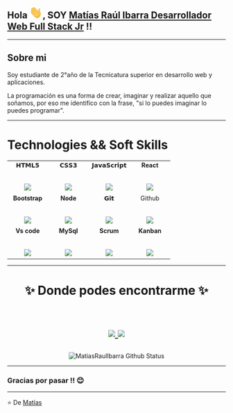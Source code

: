 ## Hola <img src="https://raw.githubusercontent.com/parth-27/parth-27/master/Hi.gif" width="30px">, SOY  [Matías Raúl Ibarra Desarrollador Web Full Stack Jr](https://github.com/MatiasRaulIbarra) !!

</h2>

<hr/>

## Sobre mi 

Soy estudiante de 2°año de la Tecnicatura superior en desarrollo web y aplicaciones.

La programación es una forma de crear, imaginar y realizar aquello que soñamos, por eso me identifico con la frase, "si lo puedes imaginar lo puedes programar".




<hr/>

# Technologies &&  Soft Skills

<table>
  <tbody>
    <tr valign="top">
      <td width="25%" align="center">
        <span>𝗛𝗧𝗠𝗟𝟱</span><br><br><br>
        <img height="64px" src="https://cdn.svgporn.com/logos/html-5.svg">
      </td>
      <td width="25%" align="center">
        <span>𝗖𝗦𝗦𝟯</span><br><br><br>
        <img height="64px" src="https://cdn.svgporn.com/logos/css-3.svg">
      </td>
      <td width="25%" align="center">
        <span>𝗝𝗮𝘃𝗮𝗦𝗰𝗿𝗶𝗽𝘁</span><br><br><br>
        <img height="64px" src="https://cdn.svgporn.com/logos/javascript.svg">
      </td>
      <td width="25%" align="center">
        <span><strong>React</strong>
        </span><br><br><br>
        <img height="64px" src="https://cdn4.iconfinder.com/data/icons/logos-3/600/React.js_logo-512.png">
      </td>
    </tr>
    <tr valign="top">
      <td width="25%" align="center">
        <span><strong>Bootstrap</strong>
        </span><br><br><br>
        <img height="64px" src="https://cdn4.iconfinder.com/data/icons/vector-brand-logos/40/Bootstrap-256.png">
      </td>
      <td width="25%" align="center">
        <span><strong>Node</strong>
        </span><br><br><br>
        <img height="64px" src="https://cdn4.iconfinder.com/data/icons/logos-3/456/nodejs-new-pantone-black-256.png">
      </td>
      <td width="25%" align="center">
        <span>𝗚𝗶𝘁</span><br><br><br>
        <img height="64px" src="https://cdn.svgporn.com/logos/git-icon.svg">
      </td>
      <td width="25%" align="center">
        <span>Github</span><br><br><br>
        <img height="64px" src="https://cdn3.iconfinder.com/data/icons/social-media-2253/25/Group-256.png">
      </td>
    </tr>
    <tr valign="top">
      <td width="25%" align="center">
        <span><strong>Vs code</strong></span><br><br><br>
        <img height="64px" src="https://cdn.svgporn.com/logos/visual-studio-code.svg">
      </td>
      <td width="25%" align="center">
        <span><strong>MySql</strong></span><br><br><br>
        <img height="64px" src="https://www.vectorlogo.zone/logos/mysql/mysql-ar21.svg">
      </td>
      <td width="25%" align="center">
        <span><strong>Scrum</strong></span><br><br><br>
        <img height="64px" src="https://cdn3.iconfinder.com/data/icons/basic-ui-elements-2-4-filled-outline-45/512/Basic_UI_Elements_2.4_-_Filled_Outline_-_45-43-256.png">
      </td>
      <td width="25%" align="center">
        <span><strong>Kanban</strong></span><br><br><br>
        <img height="64px" src="https://cdn0.iconfinder.com/data/icons/agile-basic-3-filled-outline/468/Layer17-256.png">
      </td>
    </tr>
  </tbody>
</table>
<hr>

<h1 align="center">
✨ Donde podes encontrarme ✨
  
  <!-- https://img.shields.io/badge/Linkedin-Parth Patel-blue&?style=social&logo=linkedin -->

  <!-- https://img.shields.io/badge/Github-Parth%20Patel-black&?style=social&logo=Github -->

  

<p align="center">
  <br/>
  <a href="https://www.linkedin.com/in/matías-raul-ibarra/">
    <img src="https://img.shields.io/badge/LinkedIn-%230077B5.svg?&style=flat-square&logo=linkedin&logoColor=white">
  </a>
  
  <a href="https://github.com/MatiasRaulIbarra">
    <img src="https://img.shields.io/badge/Github-%230A0A0A.svg?&style=flat-square&logo=Github&logoColor=white">  
  </a>


  <br/>
 
</p>
</h1>

<div align = "center">

![MatiasRaulIbarra Github Status](https://github-readme-stats.vercel.app/api?username=MatiasRaulIbarra&show_icons=true&title_color=3793c4&icon_color=ffbb00&text_color=ffffff&bg_color=000000)

<hr>

</div>

<h3>Gracias por pasar !! 😊</h3>


---
⭐️ De [Matías ](https://github.com/MatiasRaulIbarra) 




